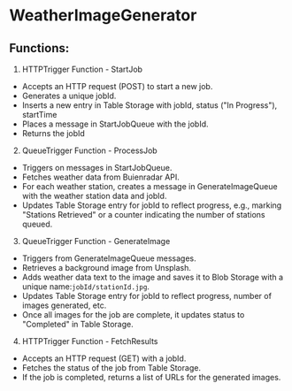 # WeatherImageGenerator

## Functions:
1. HTTPTrigger Function - StartJob
- Accepts an HTTP request (POST) to start a new job.
- Generates a unique jobId.
- Inserts a new entry in Table Storage with jobId, status ("In Progress"), startTime
- Places a message in StartJobQueue with the jobId.
- Returns the jobId

2. QueueTrigger Function - ProcessJob
- Triggers on messages in StartJobQueue.
- Fetches weather data from Buienradar API.
- For each weather station, creates a message in GenerateImageQueue with the weather station data and jobId.
- Updates Table Storage entry for jobId to reflect progress, e.g., marking "Stations Retrieved" or a counter indicating the number of stations queued.

3. QueueTrigger Function - GenerateImage
- Triggers from GenerateImageQueue messages.
- Retrieves a background image from Unsplash.
- Adds weather data text to the image and saves it to Blob Storage with a unique name:`jobId/stationId.jpg`.
- Updates Table Storage entry for jobId to reflect progress, number of images generated, etc.
- Once all images for the job are complete, it updates status to "Completed" in Table Storage.

4. HTTPTrigger Function - FetchResults
- Accepts an HTTP request (GET) with a jobId.
- Fetches the status of the job from Table Storage.
- If the job is completed, returns a list of URLs for the generated images.

